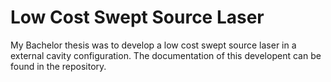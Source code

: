 # Low Cost Swept Source Laser

My Bachelor thesis was to develop a low cost swept source laser in a external cavity configuration.
The documentation of this developent can be found in the repository.
